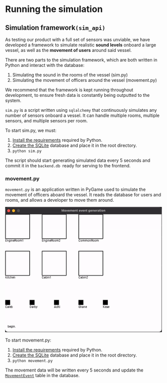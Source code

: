 # Running the simulation

## Simulation framework`(sim_api)`

As testing our product with a full set of sensors was unviable, we have developed a framework to simulate realistic **sound levels** onboard a large vessel, as well as the **movement of users** around said vessel.&#x20;

There are two parts to the simulation framework, which are both written in Python and interact with the database:&#x20;

1. Simulating the sound in the rooms of the vessel (sim.py)&#x20;
2. Simulating the movement of officers around the vessel (movement.py)

We recommend that the framework is kept running throughout development, to ensure fresh data is constantly being outputted to the system.&#x20;



`sim.py` is a script written using `sqlalchemy` that continuously simulates any number of sensors onboard a vessel. It can handle multiple rooms, multiple sensors, and multiple sensors per room.&#x20;

To start sim.py, we must:

1. [Install the requirements](how-to-install.md#installing-python-requirements) required by Python.&#x20;
2. [Create the SQLite](how-to-install.md#creating-the-database) database and place it in the root directory.&#x20;
3. `python sim.py`

The script should start generating simulated data every 5 seconds and commit it in the `backend.db `ready for serving to the frontend.&#x20;

### movement.py

`movement.py` is an application written in PyGame used to simulate the movement of officers aboard the vessel. It reads the database for users and rooms, and allows a developer to move them around.&#x20;

![](../.gitbook/assets/de.gif)

To start movement.py:

1. [Install the requirements](how-to-install.md#installing-python-requirements) required by Python.&#x20;
2. [Create the SQLite](how-to-install.md#creating-the-database) database and place it in the root directory.&#x20;
3. `python movement.py`

The movement data will be written every 5 seconds and update the [`MovementEvent`](https://app.gitbook.com/o/62SoquNz2wi8xBOS53GE/s/ue9JUGeLuY2qzOD9tpjT/) table in the database.&#x20;


